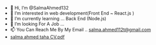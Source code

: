- 👋 Hi, I’m @SalmaAhmed132
- 👀 I’m interested in web development(Front End ~ React.js )
- 🌱 I’m currently learning ... Back End (Node.js)
- 💞️ I’m looking For A Job  ... 
- 📫 You Can Reach Me By My Email .. salma.ahmed112t@gmail.com
- [salma ahmed taha CV.pdf](https://github.com/SalmaAhmed132/SalmaAhmed132/files/8518395/salma.ahmed.taha.CV.pdf)
 

<!---
SalmaAhmed132/SalmaAhmed132 is a ✨ special ✨ repository because its `README.md` (this file) appears on your GitHub profile.
You can click the Preview link to take a look at your changes.
--->
